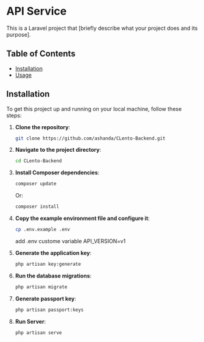 # API Service

This is a Laravel project that [briefly describe what your project does and its purpose].

## Table of Contents

- [Installation](#installation)
- [Usage](#usage)

## Installation

To get this project up and running on your local machine, follow these steps:

1. **Clone the repository**:

    ```bash
    git clone https://github.com/ashanda/CLento-Backend.git
    ```

2. **Navigate to the project directory**:

    ```bash
    cd CLento-Backend
    ```

3. **Install Composer dependencies**:

    ```bash
    composer update
    ```
    Or:
   
    ```bash
    composer install
    ```
5. **Copy the example environment file and configure it**:

    ```bash
    cp .env.example .env
    ```
    add .env custome variable API_VERSION=v1
   
6. **Generate the application key**:

    ```bash
    php artisan key:generate
    ```

7. **Run the database migrations**:

    ```bash
    php artisan migrate
    ```

8. **Generate passport key**:

    ```bash
    php artisan passport:keys
    ```
9. **Run Server**:
    
    ```bash
    php artisan serve
    ```
